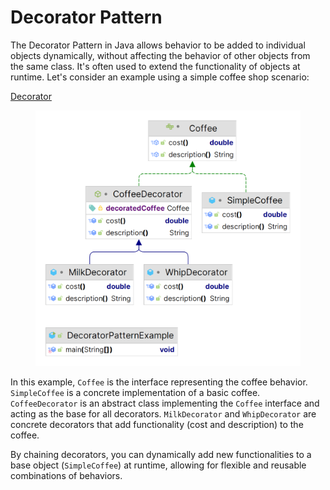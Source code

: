 # Decorator  Pattern

The Decorator Pattern in Java allows behavior to be added to individual objects dynamically, without affecting the behavior of other objects from the same class. It's often used to extend the functionality of objects at runtime. Let's consider an example using a simple coffee shop scenario:

[Decorator](https://github.com/tuhin47/AlgoExpert/blob/b9d5010da1512ff5e9ad489b911340a71f1b99c3/Java/src/patterns/examples/DecoratorPatternExample.java)

<figure><img src="../../../.gitbook/assets/decorator.png" alt=""><figcaption></figcaption></figure>

In this example, `Coffee` is the interface representing the coffee behavior. `SimpleCoffee` is a concrete implementation of a basic coffee. `CoffeeDecorator` is an abstract class implementing the `Coffee` interface and acting as the base for all decorators. `MilkDecorator` and `WhipDecorator` are concrete decorators that add functionality (cost and description) to the coffee.

By chaining decorators, you can dynamically add new functionalities to a base object (`SimpleCoffee`) at runtime, allowing for flexible and reusable combinations of behaviors.
